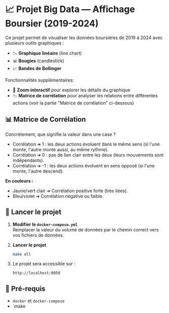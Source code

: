 # 📈 Projet Big Data — Affichage Boursier (2019-2024)

Ce projet permet de visualiser les données boursières de 2019 à 2024 avec plusieurs outils graphiques :
- 📉 **Graphique linéaire** (line chart)
- 📊 **Bougies** (candlestick)
- 📈 **Bandes de Bollinger**  

Fonctionnalités supplémentaires:
- 🔎 **Zoom interactif** pour explorer les détails du graphique
- 📉 **Matrice de corrélation** pour analyser les relations entre différentes actions (voir la partie "Matrice de corrélation" ci-dessous)

## 📊 Matrice de Corrélation
Concrètement, que signifie la valeur dans une case ?
- Corrélation ➔ 1 : les deux actions évoluent dans le même sens (si l'une monte, l'autre monte aussi, au même rythme).
- Corrélation ➔ 0 :  pas de lien clair entre les deux (leurs mouvements sont indépendants).
- Corrélation ➔ -1 :  les deux actions évoluent en sens opposé (si l'une monte, l'autre descend).

**En couleurs :**
- Jaune/vert clair ➔ Corrélation positive forte (très liées).
- Bleu/violet ➔ Corrélation négative ou faible.

## 🚀 Lancer le projet

1. **Modifier le `docker-compose.yml`**  
   Remplacer la valeur du volume de données par le chemin correct vers vos fichiers de données.

2. **Lancer le projet**
   ```bash
   make all
   ```

3. Le projet sera accessible sur :  
   ```
   http://localhost:8050
   ```

## 📂 Pré-requis

- `docker` et `docker-compose`
- `make